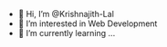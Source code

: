 - 👋 Hi, I’m @Krishnajith-Lal
- 👀 I’m interested in Web Development
- 🌱 I’m currently learning ...
<!---
- 💞️ I’m looking to collaborate on ...
- 📫 How to reach me ...
Krishnajith-Lal/Krishnajith-Lal is a ✨ special ✨ repository because its `README.md` (this file) appears on your GitHub profile.
You can click the Preview link to take a look at your changes.
--->
